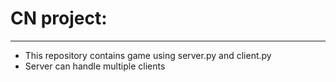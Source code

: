 # CN project:

<hr>

- This repository contains game using server.py and client.py
- Server can handle multiple clients
